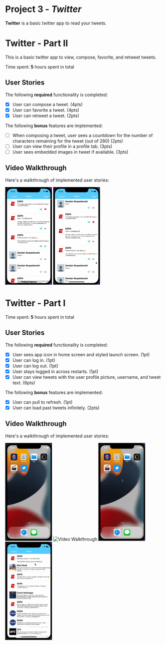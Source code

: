 # Project 3 - *Twitter*

**Twitter** is a basic twitter app to read your tweets.

# Twitter - Part II

This is a basic twitter app to view, compose, favorite, and retweet tweets.

Time spent: **5** hours spent in total

## User Stories

The following **required** functionality is completed:

- [x] User can compose a tweet. (4pts)
- [x] User can favorite a tweet. (4pts)
- [x] User can retweet a tweet. (2pts)

The following **bonus** features are implemented:

- [ ] When composing a tweet, user sees a countdown for the number of characters remaining for the tweet (out of 280) (2pts)
- [ ] User can view their profile in a profile tab. (3pts)
- [ ] User sees embedded images in tweet if available. (3pts)

## Video Walkthrough

Here's a walkthrough of implemented user stories:

<div>
  <img src='tweet.gif' title='Video Walkthrough' width='150px' alt='Video Walkthrough' />
  <img src='likeretw.gif' title='Video Walkthrough' width='150px' alt='Video Walkthrough' />

</div>


# Twitter - Part I

Time spent: **5** hours spent in total

## User Stories

The following **required** functionality is completed:

- [x] User sees app icon in home screen and styled launch screen. (1pt)
- [x] User can log in. (1pt)
- [x] User can log out. (1pt)
- [x] User stays logged in across restarts. (1pt)
- [x] User can view tweets with the user profile picture, username, and tweet text. (6pts)

The following **bonus** features are implemented:

- [x] User can pull to refresh. (1pt)
- [x] User can load past tweets infinitely. (2pts)

## Video Walkthrough

Here's a walkthrough of implemented user stories:

<div>
  <img src='twt1.gif' title='Video Walkthrough' width='150px' alt='Video Walkthrough' />
  <img src='twt2.gif' title='Video Walkthrough' width='150px' alt='Video Walkthrough' />
  <img src='twt3.gif' title='Video Walkthrough' width='150px' alt='Video Walkthrough' />
  <img src='twt4.gif' title='Video Walkthrough' width='150px' alt='Video Walkthrough' />
</div>

